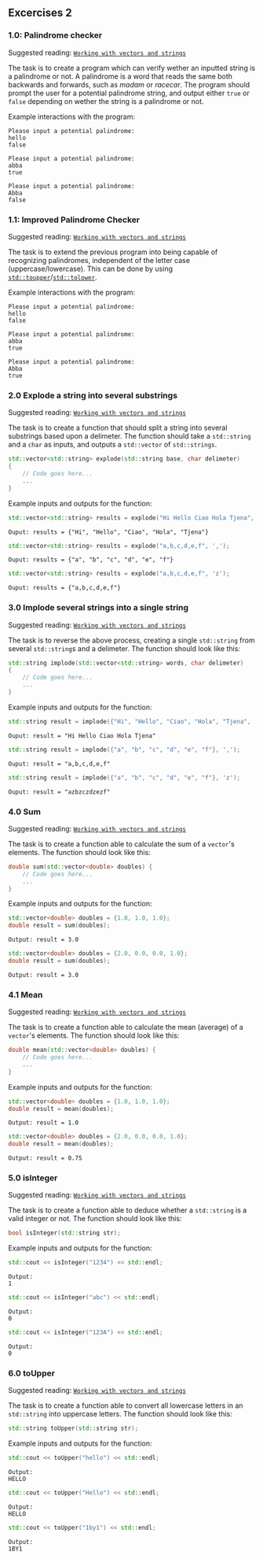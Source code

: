 ## Excercises 2

### 1.0: Palindrome checker

Suggested reading: [`Working with vectors and strings`](07-working-with-vectors-and-strings)

The task is to create a program which can verify wether an inputted string is a palindrome or not. A palindrome is a word that reads the same both backwards and forwards, such as *madam* or *racecar*. The program should prompt the user for a potential palindrome string, and output either `true` or `false` depending on wether the string is a palindrome or not.

Example interactions with the program:
```
Please input a potential palindrome:
hello
false
```
```
Please input a potential palindrome:
abba
true
```
```
Please input a potential palindrome:
Abba
false
```

### 1.1: Improved Palindrome Checker

Suggested reading: [`Working with vectors and strings`](07-working-with-vectors-and-strings)

The task is to extend the previous program into being capable of recognizing palindromes, independent of the letter case (uppercase/lowercase). This can be done by using [`std::toupper`](https://en.cppreference.com/w/cpp/string/byte/toupper)/[`std::tolower`](https://en.cppreference.com/w/cpp/string/byte/tolower).

Example interactions with the program:
```
Please input a potential palindrome:
hello
false
```
```
Please input a potential palindrome:
abba
true
```
```
Please input a potential palindrome:
Abba
true
```

### 2.0 Explode a string into several substrings

Suggested reading: [`Working with vectors and strings`](07-working-with-vectors-and-strings)

The task is to create a function that should split a string into several substrings based upon a delimeter. The function should take a `std::string` and a `char` as inputs, and outputs a `std::vector` of `std::strings`.

```cpp
std::vector<std::string> explode(std::string base, char delimeter)
{
	// Code goes here...
	...
}
```

Example inputs and outputs for the function:
```cpp
std::vector<std::string> results = explode("Hi Hello Ciao Hola Tjena", ' ');
```
```
Ouput: results = {"Hi", "Hello", "Ciao", "Hola", "Tjena"}
```
```cpp
std::vector<std::string> results = explode("a,b,c,d,e,f", ',');
```
```
Ouput: results = {"a", "b", "c", "d", "e", "f"}
```
```cpp
std::vector<std::string> results = explode("a,b,c,d,e,f", 'z');
```
```
Ouput: results = {"a,b,c,d,e,f"}
```

### 3.0 Implode several strings into a single string

Suggested reading: [`Working with vectors and strings`](07-working-with-vectors-and-strings)

The task is to reverse the above process, creating a single `std::string` from several `std::string`s and a delimeter. The function should look like this:

```cpp
std::string implode(std::vector<std::string> words, char delimeter)
{
	// Code goes here...
	...
}
```

Example inputs and outputs for the function:
```cpp
std::string result = implode({"Hi", "Hello", "Ciao", "Hola", "Tjena", ' ');
```
```
Ouput: result = "Hi Hello Ciao Hola Tjena"
```
```cpp
std::string result = implode({"a", "b", "c", "d", "e", "f"}, ',');
```
```
Ouput: result = "a,b,c,d,e,f"
```
```cpp
std::string result = implode({"a", "b", "c", "d", "e", "f"}, 'z');
```
```
Ouput: result = "azbzczdzezf"
```

### 4.0 Sum

Suggested reading: [`Working with vectors and strings`](07-working-with-vectors-and-strings)

The task is to create a function able to calculate the sum of a `vector`'s elements. The function should look like this:

```cpp
double sum(std::vector<double> doubles) {
	// Code goes here...
	...
}
```

Example inputs and outputs for the function:
```cpp
std::vector<double> doubles = {1.0, 1.0, 1.0};
double result = sum(doubles);
```
```
Output: result = 3.0
```
```cpp
std::vector<double> doubles = {2.0, 0.0, 0.0, 1.0};
double result = sum(doubles);
```
```
Output: result = 3.0
```

### 4.1 Mean

Suggested reading: [`Working with vectors and strings`](07-working-with-vectors-and-strings)

The task is to create a function able to calculate the mean (average) of a `vector`'s elements. The function should look like this:

```cpp
double mean(std::vector<double> doubles) {
	// Code goes here...
	...
}
```

Example inputs and outputs for the function:
```cpp
std::vector<double> doubles = {1.0, 1.0, 1.0};
double result = mean(doubles);
```
```
Output: result = 1.0
```
```cpp
std::vector<double> doubles = {2.0, 0.0, 0.0, 1.0};
double result = mean(doubles);
```
```
Output: result = 0.75
```

### 5.0 isInteger

Suggested reading: [`Working with vectors and strings`](07-working-with-vectors-and-strings)

The task is to create a function able to deduce whether a `std::string` is a valid integer or not. The function should look like this:

```cpp
bool isInteger(std::string str);
```

Example inputs and outputs for the function:
```cpp
std::cout << isInteger("1234") << std::endl;
```
```
Output:
1
```

```cpp
std::cout << isInteger("abc") << std::endl;
```
```
Output:
0
```

```cpp
std::cout << isInteger("123A") << std::endl;
```
```
Output:
0
```

### 6.0 toUpper

Suggested reading: [`Working with vectors and strings`](07-working-with-vectors-and-strings)

The task is to create a function able to convert all lowercase letters in an `std::string` into uppercase letters. The function should look like this:

```cpp
std::string toUpper(std::string str);
```

Example inputs and outputs for the function:
```cpp
std::cout << toUpper("hello") << std::endl;
```
```
Output:
HELLO
```

```cpp
std::cout << toUpper("Hello") << std::endl;
```
```
Output:
HELLO
```

```cpp
std::cout << toUpper("1by1") << std::endl;
```
```
Output:
1BY1
```
